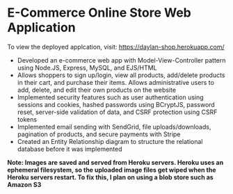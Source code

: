 # E-Commerce Online Store Web Application  

To view the deployed applcation, visit: https://daylan-shop.herokuapp.com/



* Developed an e-commerce web app with Model-View-Controller pattern using Node.JS, Express, MySQL, and EJS/HTML 
* Allows shoppers to sign up/login, view all products, add/delete products in their cart, and purchase their items. Allows administrative users to add, delete, and edit their own products on the website
* Implemented security features such as user authentication using sessions and cookies, hashed passwords using BCryptJS, password reset, server-side validation of data, and CSRF protection using CSRF tokens 
* Implemented email sending with SendGrid, file uploads/downloads, pagination of products, and secure payments with Stripe
* Created an Entity Relationship diagram to structure the relational database before it was implemented

**Note: Images are saved and served from Heroku servers. Heroku uses an ephemeral filesystem, so the uploaded image files get wiped when the Heroku servers restart. To fix this, I plan on using a blob store such as Amazon S3**
